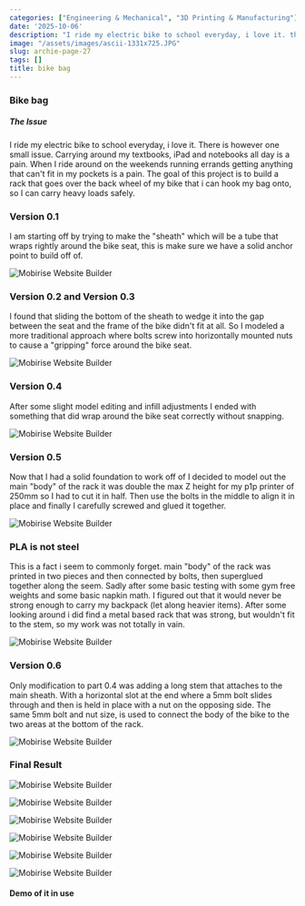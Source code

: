 ```yaml
---
categories: ["Engineering & Mechanical", "3D Printing & Manufacturing"]
date: '2025-10-06'
description: "I ride my electric bike to school everyday, i love it. there is however"
image: "/assets/images/ascii-1331x725.JPG"
slug: archie-page-27
tags: []
title: bike bag
---
```



### Bike bag




##### The Issue


I ride my electric bike to school everyday, i love it. There is however one small issue. Carrying around my textbooks, iPad and notebooks all day is a pain. When I ride around on the weekends running errands getting anything that can't fit in my pockets is a pain. The goal of this project is to build a rack that goes over the back wheel of my bike that i can hook my bag onto, so I can carry heavy loads safely.




### Version 0.1


I am starting off by trying to make the "sheath" which will be a tube that wraps rightly around the bike seat, this is make sure we have a solid anchor point to build off of.


![Mobirise Website Builder](/assets/images/sheath-1.0-621x777.PNG)




### Version 0.2 and Version 0.3


I found that sliding the bottom of the sheath to wedge it into the gap between the seat and the frame of the bike didn't fit at all. So I modeled a more traditional approach where bolts screw into horizontally mounted nuts to cause a "gripping" force around the bike seat.


![Mobirise Website Builder](/assets/images/sheath-3.0-621x713.JPG)




### Version 0.4


After some slight model editing and infill adjustments I ended with something that did wrap around the bike seat correctly without snapping.


![Mobirise Website Builder](/assets/images/sheath-4.0-607x695.JPG)




### Version 0.5


Now that I had a solid foundation to work off of I decided to model out the main "body" of the rack it was double the max Z height for my p1p printer of 250mm so I had to cut it in half. Then use the bolts in the middle to align it in place and finally I carefully screwed and glued it together.


![Mobirise Website Builder](/assets/images/ascii-1076x586.JPG)




### PLA is not steel


This is a fact i seem to commonly forget. main "body" of the rack was printed in two pieces and then connected by bolts, then superglued together along the seem. Sadly after some basic testing with some gym free weights and some basic napkin math. I figured out that it would never be strong enough to carry my backpack (let along heavier items). After some looking around i did find a metal based rack that was strong, but wouldn't fit to the stem, so my work was not totally in vain.


![Mobirise Website Builder](/assets/images/img-20240922.JPG)




### Version 0.6


Only modification to part 0.4 was adding a long stem that attaches to the main sheath. With a horizontal slot at the end where a 5mm bolt slides through and then is held in place with a nut on the opposing side. The same 5mm bolt and nut size, is used to connect the body of the bike to the two areas at the bottom of the rack.


![Mobirise Website Builder](/assets/images/screen-shot-2024-09-16-at-9.00.28-pm.PNG)




### Final Result




![Mobirise Website Builder](/assets/images/img-20240916.JPG)


![Mobirise Website Builder](/assets/images/img-20240917.JPG)


![Mobirise Website Builder](/assets/images/img-20240918.JPG)


![Mobirise Website Builder](/assets/images/img-20240919.JPG)


![Mobirise Website Builder](/assets/images/img-20240920.JPG)


![Mobirise Website Builder](/assets/images/img-20240921.JPG)




#### Demo of it in use


